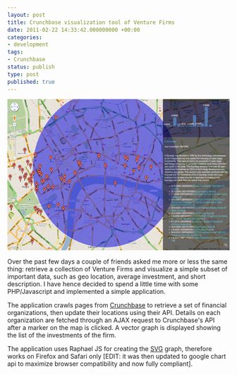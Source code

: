 ```yaml
---
layout: post
title: Crunchbase visualization tool of Venture Firms
date: 2011-02-22 14:33:42.000000000 +00:00
categories:
- development
tags:
- Crunchbase
status: publish
type: post
published: true
---
```

<p><img class="aligncenter size-medium wp-image-218" title="venture-firm-visualization-tool-crunchbase" src="/images/venture-firm-visualization-tool-crunchbase-544x343.png" alt="" width="544" height="343" /></p>
<p>Over the past few days a couple of friends asked me more or less the same thing: retrieve a collection of Venture Firms and visualize a simple subset of important data, such as geo location, average investment, and short description. I have hence decided to spend a little time with some PHP/Javascript and implemented a simple application.</p>

<p>The application crawls pages from <a class="zem_slink" title="CrunchBase" rel="homepage" href="http://www.crunchbase.com/">Crunchbase</a> to retrieve a set of financial organizations, then update their locations using their API. Details on each organization are fetched through an AJAX request to Crunchbase's API after a marker on the map is clicked. A vector graph is displayed showing the list of the investments of the firm.</p>
<p>The application uses Raphael JS for creating the <a title="Scalable Vector Graphics" rel="wikipedia" href="http://en.wikipedia.org/wiki/Scalable_Vector_Graphics">SVG</a> graph, therefore works on Firefox and Safari only [EDIT: it was then updated to google chart api to maximize browser compatibility and now fully compliant].</p>

